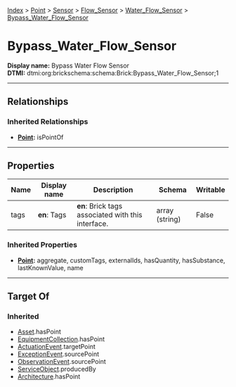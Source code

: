 [Index](../../../../Index.md) > [Point](../../../Point.md) > [Sensor](../../Sensor.md) > [Flow_Sensor](../Flow_Sensor.md) > [Water_Flow_Sensor](Water_Flow_Sensor.md) > [Bypass_Water_Flow_Sensor](#)
# Bypass_Water_Flow_Sensor

**Display name:** Bypass Water Flow Sensor<br />
**DTMI:** dtmi:org:brickschema:schema:Brick:Bypass_Water_Flow_Sensor;1

---

## Relationships
### Inherited Relationships
* **[Point](../../../Point.md):** isPointOf

---

## Properties
|Name|Display name|Description|Schema|Writable|
|-|-|-|-|-|
|tags|**en**: Tags|**en**: Brick tags associated with this interface.|array (string)|False|
### Inherited Properties
* **[Point](../../../Point.md):** aggregate, customTags, externalIds, hasQuantity, hasSubstance, lastKnownValue, name

---

## Target Of
### Inherited
* [Asset](../../../../Asset/Asset.md).hasPoint
* [EquipmentCollection](../../../../Collection/AssetCollection/EquipmentCollection/EquipmentCollection.md).hasPoint
* [ActuationEvent](../../../../Event/PointEvent/ActuationEvent.md).targetPoint
* [ExceptionEvent](../../../../Event/PointEvent/ExceptionEvent.md).sourcePoint
* [ObservationEvent](../../../../Event/PointEvent/ObservationEvent.md).sourcePoint
* [ServiceObject](../../../../Information/ServiceObject/ServiceObject.md).producedBy
* [Architecture](../../../../Space/Architecture/Architecture.md).hasPoint
